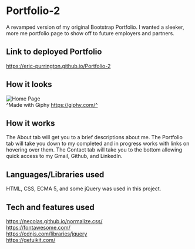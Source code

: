 # Portfolio-2
A revamped version of my original Bootstrap Portfolio. I wanted a sleeker, more me portfolio page to show off to future employers and partners.

## Link to deployed Portfolio
https://eric-purrington.github.io/Portfolio-2


## How it looks
![Home Page](https://media.giphy.com/media/QAVeHw89KvpSLKPdmF/giphy.gif)                                
^Made with Giphy https://giphy.com/^

## How it works
The About tab will get you to a brief descriptions about me. The Portfolio tab will take you down to my completed and in progress works with links on hovering over them. The Contact tab will take you to the bottom allowing quick access to my Gmail, Github, and LinkedIn.

## Languages/Libraries used
HTML, CSS, ECMA 5, and some jQuery was used in this project.

## Tech and features used
https://necolas.github.io/normalize.css/                    
https://fontawesome.com/                                                           
https://cdnjs.com/libraries/jquery                      
https://getuikit.com/                   


